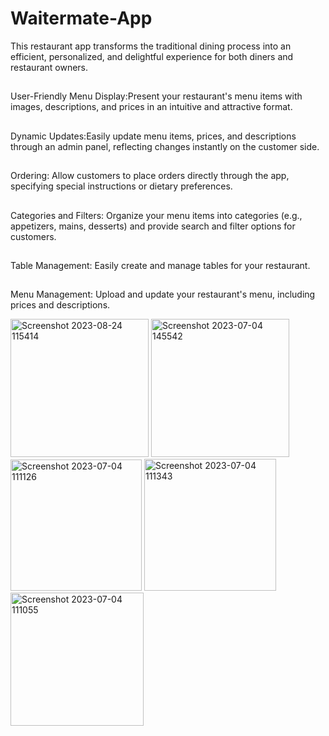 # Waitermate-App

This restaurant app transforms the traditional dining process into an efficient, personalized, and delightful experience for both diners and restaurant owners. 
##
User-Friendly Menu Display:Present your restaurant's menu items with images, descriptions, and prices in an intuitive and attractive format.
##
Dynamic Updates:Easily update menu items, prices, and descriptions through an admin panel, reflecting changes instantly on the customer side.
## 
Ordering: Allow customers to place orders directly through the app, specifying special instructions or dietary preferences.
##
Categories and Filters: Organize your menu items into categories (e.g., appetizers, mains, desserts) and provide search and filter options for customers.
##
Table Management: Easily create and manage tables for your restaurant.
##
Menu Management: Upload and update your restaurant's menu, including prices and descriptions.


<img width="221" alt="Screenshot 2023-08-24 115414" src="https://github.com/rakshabs/Waitermate-App/assets/106856727/e66b38aa-af37-46cd-9ea8-046cab9bb913">
<img width="221" alt="Screenshot 2023-07-04 145542" src="https://github.com/rakshabs/Waitermate-App/assets/106856727/38749f0e-e7dd-4aa3-998b-0b214aadcba6">
<img width="210" alt="Screenshot 2023-07-04 111126" src="https://github.com/rakshabs/Waitermate-App/assets/106856727/022f375e-865f-4d75-9e40-7a26bad892d0">
<img width="211" alt="Screenshot 2023-07-04 111343" src="https://github.com/rakshabs/Waitermate-App/assets/106856727/1650d138-8cad-4ad3-b18c-577e063cc5da">
<img width="213" alt="Screenshot 2023-07-04 111055" src="https://github.com/rakshabs/Waitermate-App/assets/106856727/4b559673-3e34-4941-a943-8eda16541aaf">
